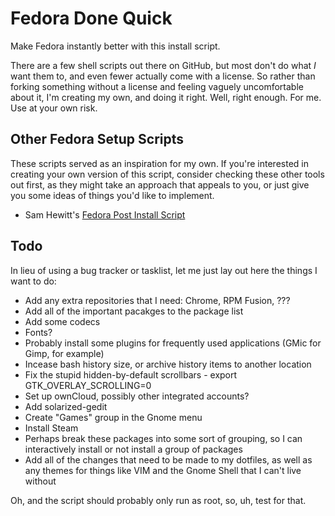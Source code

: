 Fedora Done Quick
==================

Make Fedora instantly better with this install script.

There are a few shell scripts out there on GitHub, but most don't do what _I_ want them to, and even fewer actually come with a license. So rather than forking something without a license and feeling vaguely uncomfortable about it, I'm creating my own, and doing it right. Well, right enough. For me. Use at your own risk.

Other Fedora Setup Scripts
--------------------------

These scripts served as an inspiration for my own. If you're interested in creating your own version of this script, consider checking these other tools out first, as they might take an approach that appeals to you, or just give you some ideas of things you'd like to implement.

* Sam Hewitt's [Fedora Post Install Script](https://github.com/snwh/fedora-post-install/)

Todo
----

In lieu of using a bug tracker or tasklist, let me just lay out here the things I want to do:
* Add any extra repositories that I need: Chrome, RPM Fusion, ???
* Add all of the important pacakges to the package list
* Add some codecs
* Fonts?
* Probably install some plugins for frequently used applications (GMic for Gimp, for example)
* Incease bash history size, or archive history items to another location
* Fix the stupid hidden-by-default scrollbars - export GTK_OVERLAY_SCROLLING=0
* Set up ownCloud, possibly other integrated accounts?
* Add solarized-gedit
* Create "Games" group in the Gnome menu
* Install Steam
* Perhaps break these packages into some sort of grouping, so I can interactively install or not install a group of packages
* Add all of the changes that need to be made to my dotfiles, as well as any themes for things like VIM and the Gnome Shell that I can't live without

Oh, and the script should probably only run as root, so, uh, test for that.
